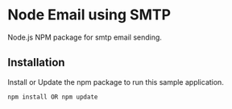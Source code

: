 # Node Email using SMTP
Node.js NPM package for smtp email sending.

## Installation

Install or Update the npm package to run this sample application.

```bash
npm install OR npm update
```
